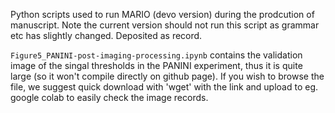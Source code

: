 Python scripts used to run MARIO (devo version) during the prodcution of manuscript. Note the current version should not run this script as grammar etc has slightly changed. Deposited as record.

```Figure5_PANINI-post-imaging-processing.ipynb``` contains the validation image of the singal thresholds in the PANINI experiment, thus it is quite large (so it won't compile directly on github page). If you wish to browse the file, we suggest quick download with 'wget' with the link and upload to eg. google colab to easily check the image records.
